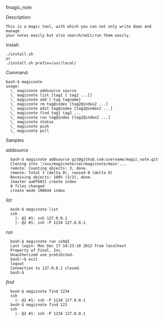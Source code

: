 fmagic_note

Description:

    This is a magic tool, with which you can not only write down and manage
    your notes easily but also search/edit/run them easily.

Install:

    ./install.sh
    or
    ./install.sh prefix=/usr/local/

Command:

    bash-$ magicnote
    usage:
      \_ magicnote addsource source
      \_ magicnote list [tag1 [ tag2 ...]]
      \_ magicnote add [-tag tagname]
      \_ magicnote rm tag@index [tag2@index2 ...]
      \_ magicnote edit tag@index [tag2@index2 ...]
      \_ magicnote find tag1 tag2 ...
      \_ magicnote run tag@index [tag2@index2 ...]
      \_ magicnote status
      \_ magicnote push
      \_ magicnote pull

Samples

*addsource*
    
      bash-$ magicnote addsource git@github.com:username/magic_note.git
      Cloning into '/xxx/magicnote/var/magicnote/main'...
      remote: Counting objects: 3, done.
      remote: Total 3 (delta 0), reused 0 (delta 0)
      Receiving objects: 100% (3/3), done.
      [master aa0fb63] create index
      0 files changed
      create mode 100644 index

*list*

      bash-$ magicnote list
      ssh
        |- @1 #1: ssh 127.0.0.1
        |- @2 #1: ssh -P 1234 127.0.0.1

*run*
   
      bash-$ magicnote run ssh@1
      Last login: Mon Dec 17 14:23:10 2012 from localhost
      Property of Final, Inc.
      Unauthorized use prohibited.
      bash:~$ exit
      logout
      Connection to 127.0.0.1 closed.
      bash-$

*find*

      bash-$ magicnote find 1234
      ssh
        |- @2 #1: ssh -P 1234 127.0.0.1
      bash-$ magicnote find 123
      ssh
        |- @2 #1: ssh -P 1234 127.0.0.1
